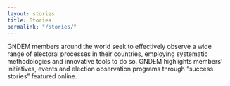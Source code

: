 ```yaml
---
layout: stories
title: Stories
permalink: "/stories/"
---
```


GNDEM members around the world seek to effectively observe a wide range of electoral processes in their countries, employing systematic methodologies and innovative tools to do so. GNDEM highlights members’ initiatives, events and election observation programs through “success stories” featured online.
